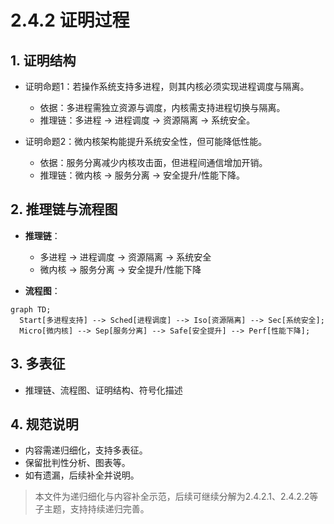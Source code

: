# 2.4.2 证明过程

## 1. 证明结构

- 证明命题1：若操作系统支持多进程，则其内核必须实现进程调度与隔离。
  - 依据：多进程需独立资源与调度，内核需支持进程切换与隔离。
  - 推理链：多进程 → 进程调度 → 资源隔离 → 系统安全。

- 证明命题2：微内核架构能提升系统安全性，但可能降低性能。
  - 依据：服务分离减少内核攻击面，但进程间通信增加开销。
  - 推理链：微内核 → 服务分离 → 安全提升/性能下降。

## 2. 推理链与流程图

- **推理链**：
  - 多进程 → 进程调度 → 资源隔离 → 系统安全
  - 微内核 → 服务分离 → 安全提升/性能下降

- **流程图**：

```mermaid
graph TD;
  Start[多进程支持] --> Sched[进程调度] --> Iso[资源隔离] --> Sec[系统安全];
  Micro[微内核] --> Sep[服务分离] --> Safe[安全提升] --> Perf[性能下降];
```

## 3. 多表征

- 推理链、流程图、证明结构、符号化描述

## 4. 规范说明

- 内容需递归细化，支持多表征。
- 保留批判性分析、图表等。
- 如有遗漏，后续补全并说明。

> 本文件为递归细化与内容补全示范，后续可继续分解为2.4.2.1、2.4.2.2等子主题，支持持续递归完善。
